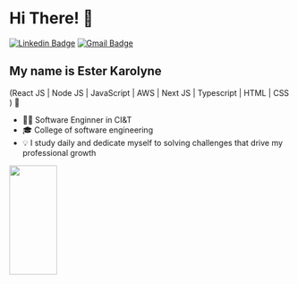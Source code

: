<h1>Hi There! 👋</h1>

[![Linkedin Badge](https://img.shields.io/badge/-LinkedIn-6633cc?style=flat-square&logo=Linkedin&logoColor=white&link=https://www.linkedin.com/in/dev-esterkarolyne/)](https://www.linkedin.com/in/dev-esterkarolyne/)
[![Gmail Badge](https://img.shields.io/badge/-esterknappverly@gmail.com-6633cc?style=flat-square&logo=Gmail&logoColor=white&link=mailto:esterknappverly@gmail.com)](mailto:esterknappverly@gmail.com)


## My name is Ester Karolyne
(React JS | Node JS | JavaScript | AWS | Next JS | Typescript | HTML | CSS ) 🚀
- 👩‍💻 Software Enginner in CI&T
- 🎓 College of software engineering
- 💡 I study daily and dedicate myself to solving challenges that drive my professional growth

<div align="left">
  <img width="41%" height="195px" src="https://github-readme-stats.vercel.app/api/top-langs/?username=EsterKarolyne&layout=compact&hide_border=true&title_color=8f00ff&text_color=ffffff&bg_color=0d1117" />
 </div>
